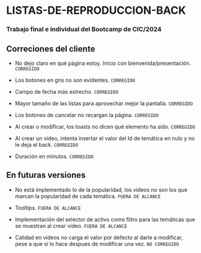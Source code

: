 
# LISTAS-DE-REPRODUCCION-BACK

### Trabajo final e individual del Bootcamp de CIC/2024

## Correciones del cliente

- No dejo claro en qué página estoy. Inicio con bienvenida/presentación. ```CORREGIDO```

- Los botones en gris no son evidentes. ```CORREGIDO```

- Campo de fecha más estrecho.  ```CORREGIDO```

- Mayor tamaño de las listas para aprovechar mejor la pantalla. ```CORREGIDO```

- Los botones de cancelar no recargan la página.  ```CORREGIDO```

- Al crear o modificar, los toasts no dicen qué elemento ha sido. ```CORREGIDO```

- Al crear un video, intenta insertar el valor del Id de temática en nulo y no le deja el back. ```CORREGIDO```

- Duración en minutos. ```CORREGIDO```


## En futuras versiones

- No está implementado lo de la popularidad, los videos no son los que marcan la popularidad de cada temática. ```FUERA DE ALCANCE```

- Tooltips. ```FUERA DE ALCANCE```

- Implementación del selector de activo como filtro para las temáticas que se muestran al crear video. ```FUERA DE ALCANCE```

- Calidad en videos no carga el valor por defecto al darle a modificar, pese a que sí lo hace despues de modificar una vez. ```NO CORREGIDO```
